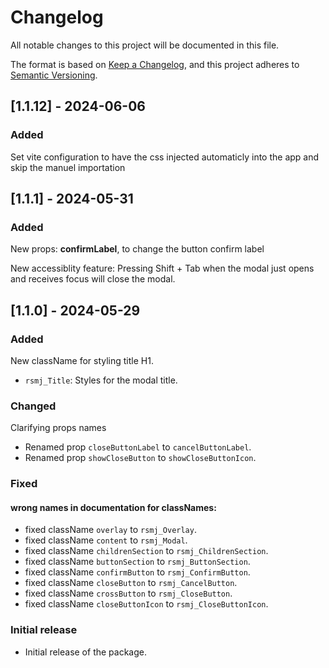 # Changelog

All notable changes to this project will be documented in this file.

The format is based on [Keep a Changelog](https://keepachangelog.com/en/1.0.0/), and this project adheres to [Semantic Versioning](https://semver.org/).

## [1.1.12] - 2024-06-06

### Added

Set vite configuration to have the css injected automaticly into the app and skip the manuel importation

## [1.1.1] - 2024-05-31

### Added

New props: **confirmLabel**, to change the button confirm label

New accessiblity feature: Pressing Shift + Tab when the modal just opens and receives focus will close the modal.

## [1.1.0] - 2024-05-29

### Added

New className for styling title H1.

- `rsmj_Title`: Styles for the modal title.

### Changed

Clarifying props names

- Renamed prop `closeButtonLabel` to `cancelButtonLabel`.
- Renamed prop `showCloseButton` to `showCloseButtonIcon`.

### Fixed

#### wrong names in documentation for classNames:

- fixed className `overlay` to `rsmj_Overlay`.
- fixed className `content` to `rsmj_Modal`.
- fixed className `childrenSection` to `rsmj_ChildrenSection`.
- fixed className `buttonSection` to `rsmj_ButtonSection`.
- fixed className `confirmButton` to `rsmj_ConfirmButton`.
- fixed className `closeButton` to `rsmj_CancelButton`.
- fixed className `crossButton` to `rsmj_CloseButton`.
- fixed className `closeButtonIcon` to `rsmj_CloseButtonIcon`.

### Initial release

- Initial release of the package.
